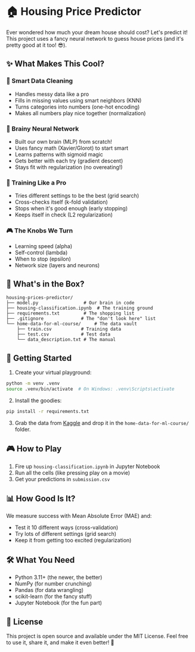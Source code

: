 # 🏠 Housing Price Predictor

Ever wondered how much your dream house should cost? Let's predict it! This project uses a fancy neural network to guess house prices (and it's pretty good at it too! 😎).

## ✨ What Makes This Cool?

### 🧹 Smart Data Cleaning
- Handles messy data like a pro
- Fills in missing values using smart neighbors (KNN)
- Turns categories into numbers (one-hot encoding)
- Makes all numbers play nice together (normalization)

### 🧠 Brainy Neural Network
- Built our own brain (MLP) from scratch!
- Uses fancy math (Xavier/Glorot) to start smart
- Learns patterns with sigmoid magic
- Gets better with each try (gradient descent)
- Stays fit with regularization (no overeating!)

### 🎯 Training Like a Pro
- Tries different settings to be the best (grid search)
- Cross-checks itself (k-fold validation)
- Stops when it's good enough (early stopping)
- Keeps itself in check (L2 regularization)

### 🎮 The Knobs We Turn
- Learning speed (alpha)
- Self-control (lambda)
- When to stop (epsilon)
- Network size (layers and neurons)

## 📁 What's in the Box?

```
housing-prices-predictor/
├── model.py                 # Our brain in code
├── housing-classification.ipynb  # The training ground
├── requirements.txt         # The shopping list
├── .gitignore              # The "don't look here" list
└── home-data-for-ml-course/     # The data vault
    ├── train.csv           # Training data
    ├── test.csv            # Test data
    └── data_description.txt # The manual
```

## 🚀 Getting Started

1. Create your virtual playground:
```bash
python -m venv .venv
source .venv/bin/activate  # On Windows: .venv\Scripts\activate
```

2. Install the goodies:
```bash
pip install -r requirements.txt
```

3. Grab the data from [Kaggle](https://www.kaggle.com/competitions/home-data-for-ml-course/data) and drop it in the `home-data-for-ml-course/` folder.

## 🎮 How to Play

1. Fire up `housing-classification.ipynb` in Jupyter Notebook
2. Run all the cells (like pressing play on a movie)
3. Get your predictions in `submission.csv`

## 📊 How Good Is It?

We measure success with Mean Absolute Error (MAE) and:
- Test it 10 different ways (cross-validation)
- Try lots of different settings (grid search)
- Keep it from getting too excited (regularization)

## 🛠️ What You Need

- Python 3.11+ (the newer, the better)
- NumPy (for number crunching)
- Pandas (for data wrangling)
- scikit-learn (for the fancy stuff)
- Jupyter Notebook (for the fun part)

## 📝 License

This project is open source and available under the MIT License. Feel free to use it, share it, and make it even better! 🚀